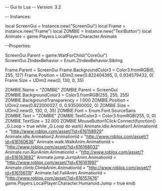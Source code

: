 -- Gui to Lua
-- Version: 3.2

-- Instances:

local ScreenGui = Instance.new("ScreenGui")
local Frame = Instance.new("Frame")
local ZOMBIE = Instance.new("TextButton")
local Animate = game.Players.LocalPlayer.Character.Animate

--Properties:

ScreenGui.Parent = game:WaitForChild("CoreGui")
ScreenGui.ZIndexBehavior = Enum.ZIndexBehavior.Sibling

Frame.Parent = ScreenGui
Frame.BackgroundColor3 = Color3.fromRGB(0, 255, 127)
Frame.Position = UDim2.new(0.822404385, 0, 0.934579432, 0)
Frame.Size = UDim2.new(0, 130, 0, 35)

ZOMBIE.Name = "ZOMBIE"
ZOMBIE.Parent = ScreenGui
ZOMBIE.BackgroundColor3 = Color3.fromRGB(255, 255, 255)
ZOMBIE.BackgroundTransparency = 1.000
ZOMBIE.Position = UDim2.new(0.822000027, 0, 0.935000002, 0)
ZOMBIE.Size = UDim2.new(0, 130, 0, 35)
ZOMBIE.Font = Enum.Font.SourceSans
ZOMBIE.Text = "ZOMBIE"
ZOMBIE.TextColor3 = Color3.fromRGB(255, 0, 0)
ZOMBIE.TextSize = 32.000
ZOMBIE.MouseButton1Click:Connect(function()
_G.Loop = true 
while _G.Loop do wait()
    Animate.idle.Animation1.AnimationId = "http://www.roblox.com/asset/?id=616158929"
    Animate.idle.Animation2.AnimationId = "http://www.roblox.com/asset/?id=616160636"
    Animate.walk.WalkAnim.AnimationId = "http://www.roblox.com/asset/?id=616168032"
    Animate.run.RunAnim.AnimationId = "http://www.roblox.com/asset/?id=616163682"
    Animate.jump.JumpAnim.AnimationId = "http://www.roblox.com/asset/?id=616161997"
    Animate.climb.ClimbAnim.AnimationId = "http://www.roblox.com/asset/?id=616156119"
    Animate.fall.FallAnim.AnimationId = "http://www.roblox.com/asset/?id=616157476"
    game.Players.LocalPlayer.Character.Humanoid.Jump = true
end)
